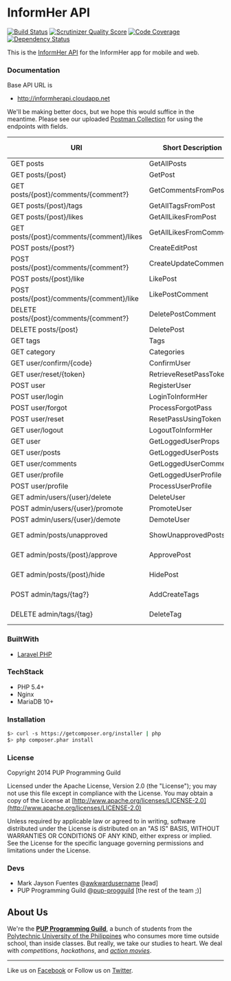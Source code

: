 # InformHer API

[![Build Status](https://travis-ci.org/pup-progguild/InformHerAPI.png)](https://travis-ci.org/pup-progguild/InformHerAPI)
[![Scrutinizer Quality Score](https://scrutinizer-ci.com/g/pup-progguild/InformHerAPI/badges/quality-score.png?s=48c6685d02e8f073abb84040aa40ace2761a9275)](https://scrutinizer-ci.com/g/pup-progguild/InformHerAPI/)
[![Code Coverage](https://scrutinizer-ci.com/g/pup-progguild/InformHerAPI/badges/coverage.png?s=4cfeed62b33b895568ae357d9c22899fb3b1f9fc)](https://scrutinizer-ci.com/g/pup-progguild/InformHerAPI/)
[![Dependency Status](https://www.versioneye.com/user/projects/52f081ccec1375c64f000157/badge.png)](https://www.versioneye.com/user/projects/52f081ccec1375c64f000157)

This is the [InformHer API](https://github.com/pup-progguild/InformHerAPI) for the InformHer app for mobile and web.

### Documentation

Base API URL is

* http://informherapi.cloudapp.net

We'll be making better docs, but we hope this would suffice in the meantime. Please see our uploaded [Postman Collection](https://www.getpostman.com/collections/cc6fb482c594bbb81f07) for using the endpoints with fields.

| URI                                         | Short Description      | Action                               | Needs Auth?     | Required Roles (Any)				|
|---------------------------------------------|------------------------|--------------------------------------|-----------------|---------------|
| GET posts                                   | GetAllPosts            | PostController@index                 |                 |               |
| GET posts/{post}                            | GetPost                | PostController@show                  |                 |               |
| GET posts/{post}/comments/{comment?}        | GetCommentsFromPost    | PostController@comments              |                 |               |
| GET posts/{post}/tags                       | GetAllTagsFromPost     | PostController@tags                  |                 |               |
| GET posts/{post}/likes                      | GetAllLikesFromPost    | PostController@likes                 |                 |               |
| GET posts/{post}/comments/{comment}/likes   | GetAllLikesFromComment | PostController@likes                 |                 |               |
| POST posts/{post?}                          | CreateEditPost         | PostController@create_edit           | yes            |               |
| POST posts/{post}/comments/{comment?}       | CreateUpdateComment    | PostController@create_update_comment | yes            |               |
| POST posts/{post}/like                      | LikePost               | PostController@like                  | yes            |               |
| POST posts/{post}/comments/{comment}/like   | LikePostComment        | PostController@like                  | yes            |               |
| DELETE posts/{post}/comments/{comment?}     | DeletePostComment      | PostController@delete_comment        | yes            |               |
| DELETE posts/{post}                         | DeletePost             | PostController@destroy               | yes            |               |
| GET tags                                    | Tags                   | TagController@index                  |                 |               |
| GET category                                | Categories             | CategoryController@index             |                 |               |
| GET user/confirm/{code}                     | ConfirmUser            | UserController@getConfirm            |                 |               |
| GET user/reset/{token}                      | RetrieveResetPassToken | UserController@getReset              |                 |               |
| POST user									  | RegisterUser	       | UserController@postIndex             |                 |               |
| POST user/login							  | LoginToInformHer       | UserController@postLogin             |                 |               |
| POST user/forgot							  | ProcessForgotPass      | UserController@postForgot            |                 |               |
| POST user/reset 							  | ResetPassUsingToken    | UserController@postReset             |                 |               |
| GET user/logout							  | LogoutToInformHer      | UserController@getLogout             |                 |               |
| GET user                                    | GetLoggedUserProps     | UserController@getIndex              |                 |               |
| GET user/posts    						  | GetLoggedUserPosts     | UserController@getPosts              |                 |               |
| GET user/comments							  | GetLoggedUserComments  | UserController@getComments           |                 |               |
| GET user/profile							  | GetLoggedUserProfile   | UserController@getProfile            |                 |               |
| POST user/profile							  | ProcessUserProfile     | UserController@postProfile           |     		 |               |
| GET admin/users/{user}/delete               | DeleteUser             | AdminController@delete_user          | yes 		| Administrator              |
| POST admin/users/{user}/promote             | PromoteUser            | AdminController@promote              | yes 		| Administrator              |
| POST admin/users/{user}/demote              | DemoteUser            | AdminController@demote               | yes 		| Administrator              |
| GET admin/posts/unapproved                  | ShowUnapprovedPosts    | AdminController@show_unapproved      | yes 			| Administrator, Moderator              |
| GET admin/posts/{post}/approve              | ApprovePost            | AdminController@show_post            | yes 			| Administrator, Moderator              |
| GET admin/posts/{post}/hide                 | HidePost               | AdminController@hide                 | yes 			| Administrator, Moderator              |
| POST admin/tags/{tag?}                      | AddCreateTags          | TagController@create_edit            | yes 			| Administrator, Moderator              |
| DELETE admin/tags/{tag}                     | DeleteTag              | TagController@destroy                | yes 		| Administrator, Moderator               |

### BuiltWith

- [Laravel PHP](https://github.com/laravel/laravel)

### TechStack

- PHP 5.4+
- Nginx
- MariaDB 10+

### Installation

```bash
$> curl -s https://getcomposer.org/installer | php
$> php composer.phar install
```

### License

Copyright 2014 PUP Programming Guild

Licensed under the Apache License, Version 2.0 (the "License"); you may not use this file except in compliance with the License.
You may obtain a copy of the License at [http://www.apache.org/licenses/LICENSE-2.0](http://www.apache.org/licenses/LICENSE-2.0)

Unless required by applicable law or agreed to in writing, software distributed under the License is distributed on an "AS IS" BASIS, WITHOUT WARRANTIES OR CONDITIONS OF ANY KIND, either express or implied. See the License for the specific language governing permissions and limitations under the License.

### Devs

- Mark Jayson Fuentes @[awkwardusername](https://github.com/awkwardusername) [lead]
- PUP Programming Guild @[pup-progguild](https://github.com/pup-progguild) [the rest of the team ;)]

About Us
--------

We're the [**PUP Programming Guild**](https://github.com/pup-progguild/), a bunch of students from the [Polytechnic University of the Philippines](http://www.pup.edu.ph) who consumes more time outside school, than inside classes. But really, we take our studies to heart. We deal with *competitions*, *hackathons*, and [*action movies*](http://www.youtube.com/watch?v=Xt_OgYMQFRY).

--------

Like us on [Facebook](https://www.facebook.com/PupProgrammingGuild) or Follow us on [Twitter](https://twitter.com/pup_progguild).
